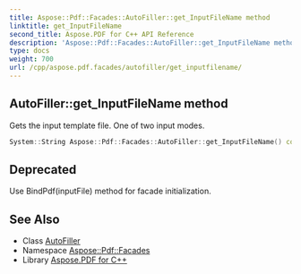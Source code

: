 ```yaml
---
title: Aspose::Pdf::Facades::AutoFiller::get_InputFileName method
linktitle: get_InputFileName
second_title: Aspose.PDF for C++ API Reference
description: 'Aspose::Pdf::Facades::AutoFiller::get_InputFileName method. Gets the input template file. One of two input modes in C++.'
type: docs
weight: 700
url: /cpp/aspose.pdf.facades/autofiller/get_inputfilename/
---
```

## AutoFiller::get_InputFileName method


Gets the input template file. One of two input modes.

```cpp
System::String Aspose::Pdf::Facades::AutoFiller::get_InputFileName() const
```


## Deprecated
Use BindPdf(inputFile) method for facade initialization. 

## See Also

* Class [AutoFiller](../)
* Namespace [Aspose::Pdf::Facades](../../)
* Library [Aspose.PDF for C++](../../../)
